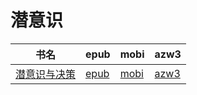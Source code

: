 # 潜意识

| 书名 | epub | mobi | azw3 |
| --- | --- | --- | --- |
| [潜意识与决策](http://ct.dalanmei.com/f/31084289-571814916-10b6d2) | [epub](http://ct.dalanmei.com/f/31084289-571814916-10b6d2) | [mobi](http://ct.dalanmei.com/f/31084289-571544541-7d30e1) | [azw3](http://ct.dalanmei.com/f/31084289-572197525-33124b) |
